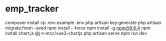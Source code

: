 # emp_tracker
 
composer install
cp .env.example .env
php artisan key:generate
php artisan migrate:fresh -seed
npm install --force
npm install -g npm@9.6.4
npm install chart.js @j-t-mcc/vue3-chartjs
php artisan serve
npm run dev